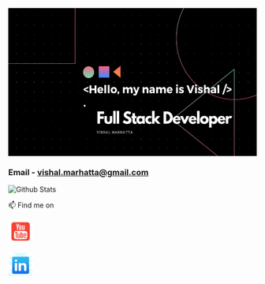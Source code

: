 
<!--
**Marhatta/Marhatta** is a ✨ _special_ ✨ repository because its `README.md` (this file) appears on your GitHub profile.

Here are some ideas to get you started:

- 🔭 I’m currently working on ...
- 🌱 I’m currently learning ...
- 👯 I’m looking to collaborate on ...
- 🤔 I’m looking for help with ...
- 💬 Ask me about ...
- 📫 How to reach me: ...
- 😄 Pronouns: ...
- ⚡ Fun fact: ...
-->

  <img src='https://raw.githubusercontent.com/Marhatta/Marhatta/master/_Hello%2C%20my%20name%20is%20Vishal%20__.%20Nice%20to%20meet%20you..png'  height='300'  align='center'/>

### <p>Email - vishal.marhatta@gmail.com</p>

 

![Github Stats](https://github-readme-stats.vercel.app/api?username=Marhatta&show_icons=true)


  <p>📫 Find me on</p>
  <a href='https://www.youtube.com/channel/UCRWb7Of3KbI5Iy0LekuttNw'><img src='https://raw.githubusercontent.com/Marhatta/Marhatta/master/icons8-youtube-squared-480.png' width='50' height='50'/></a>
  
  <a href='https://www.linkedin.com/in/vishal-marhatta-749068140/' ><img src='https://raw.githubusercontent.com/Marhatta/Marhatta/master/icons8-linkedin-512.png' width='50' height='50'/></a>
  
